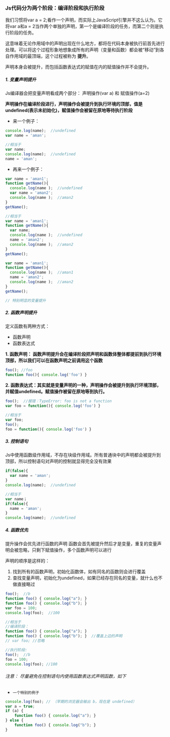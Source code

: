 ### Js代码分为两个阶段：编译阶段和执行阶段

我们习惯将var a = 2;看作一个声明，而实际上JavaScript引擎并不这么认为。它将var a和a = 2当作两个单独的声明，第一个是编译阶段的任务，而第二个则是执行阶段的任务。

这意味着无论作用域中的声明出现在什么地方，都将在代码本身被执行前首先进行处理。可以将这个过程形象地想象成所有的声明（变量和函数）都会被“移动”到各自作用域的最顶端，这个过程被称为 **提升**。

声明本身会被提升，而包括函数表达式的赋值在内的赋值操作并不会提升。

##### 1. 变量声明提升

Js编译器会把变量声明看成两个部分：  声明操作(var a) 和 赋值操作(a=2)

**声明操作在编译阶段进行，声明操作会被提升到执行环境的顶部，值是undefined(表示未初始化)，赋值操作会被留在原地等待执行阶段**

- 来一个例子：



```jsx
console.log(name);  //undefined
var name = 'aman';

//相当于
var name;
console.log(name);  //undefined
name = 'aman';
```

- 再来一个例子：



```jsx
var name = 'aman1';
function getName(){
  console.log(name );  //undefined
  var name = 'aman2';
  console.log(name );  //aman2
}
getName();

//相当于
var name = 'aman1';
function getName(){
  var name;
  console.log(name );  //undefined
  name = 'aman2';
  console.log(name );  //aman2
}
getName();
```

```js
var name = 'aman1';
function getName(){
  console.log(name );  //aman1
  name = 'aman2';
  console.log(name );  //aman2
}
getName();

// 特别明显的变量提升
```



##### 2. 函数声明提升

定义函数有两种方式：

- 函数声明
- 函数表达式

**1. 函数声明： 函数声明提升会在编译阶段把声明和函数体整体都提前到执行环境顶部，所以我们可以在函数声明之前调用这个函数**



```jsx
foo(); //foo
function foo(){ console.log('foo') } 
```

**2. 函数表达式：其实就是变量声明的一种，声明操作会被提升到执行环境顶部，并赋值undefined。赋值操作被留在原地等到执行。**



```jsx
foo();  //报错：TypeError: foo is not a function
var foo = function(){ console.log('foo') } 

//相当于
var foo;
foo();
foo = function(){ console.log('foo') } 
```

##### 3. 控制语句

Js中使用函数级作用域，不存在块级作用域。所有普通块中的声明都会被提升到顶部，所以控制语句对声明的控制就显得完全没有效果



```jsx
if(false){
  var name = 'aman';
}
console.log(name);  //undefined

//相当于
var name；
if(false){
  name = 'aman';
}
console.log(name);  //undefined
```

##### 4. 函数优先

提升操作会优先进行函数的声明
 函数会首先被提升然后才是变量，重复的变量声明会被忽略，只剩下赋值操作，多个函数声明可以进行

声明的顺序是这样的：

1. 找到所有的函数声明，初始化函数体，如有同名的函数则会进行覆盖
2. 查找变量声明，初始化为undefined，如果已经存在同名的变量，就什么也不做直接略过



```jsx
foo();  //b
function foo() { console.log("a"); }
function foo() { console.log("b"); }
var foo = 100;
console.log(foo);  //100

//相当于
//编译阶段：
function foo() { console.log("a"); }
function foo() { console.log("b"); }  //覆盖上边的声明
// var foo; //忽略

//执行阶段:
foo();  //b
foo = 100;
console.log(foo); //100
```

###### 注意： 尽量避免在控制语句内使用函数表达式声明函数，如下

- `一个特别的例子`



```jsx
console.log(foo); // （早期的浏览器会输出 b，现在是 undefined）
var a = true;
if (a) {
    function foo() { console.log("a"); }
} else {
    function foo() { console.log("b"); }
}
```

